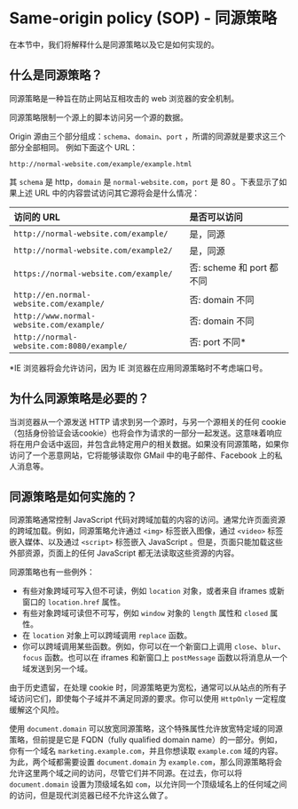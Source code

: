 # Same-origin policy (SOP) - 同源策略

在本节中，我们将解释什么是同源策略以及它是如何实现的。


## 什么是同源策略？

同源策略是一种旨在防止网站互相攻击的 web 浏览器的安全机制。

同源策略限制一个源上的脚本访问另一个源的数据。

Origin 源由三个部分组成：`schema`、`domain`、`port` ，所谓的同源就是要求这三个部分全部相同。 例如下面这个 URL：
```
http://normal-website.com/example/example.html
```
其 `schema` 是 http，`domain` 是 `normal-website.com`，`port` 是 80 。下表显示了如果上述 URL 中的内容尝试访问其它源将会是什么情况：

| 访问的 URL | 是否可以访问 |
| :--- | :--- |
| `http://normal-website.com/example/` | 是，同源	|
| `http://normal-website.com/example2/` | 是，同源 |
| `https://normal-website.com/example/` | 否: scheme 和 port 都不同 |
| `http://en.normal-website.com/example/` | 否: domain 不同	 |
| `http://www.normal-website.com/example/` | 否: domain 不同	 |
| `http://normal-website.com:8080/example/` | 否: port 不同* |

*IE 浏览器将会允许访问，因为 IE 浏览器在应用同源策略时不考虑端口号。

## 为什么同源策略是必要的？

当浏览器从一个源发送 HTTP 请求到另一个源时，与另一个源相关的任何 cookie （包括身份验证会话cookie）也将会作为请求的一部分一起发送。这意味着响应将在用户会话中返回，并包含此特定用户的相关数据。如果没有同源策略，如果你访问了一个恶意网站，它将能够读取你 GMail 中的电子邮件、Facebook 上的私人消息等。

## 同源策略是如何实施的？

同源策略通常控制 JavaScript 代码对跨域加载的内容的访问。通常允许页面资源的跨域加载。例如，同源策略允许通过 `<img>` 标签嵌入图像，通过 `<video>` 标签嵌入媒体、以及通过 `<script>` 标签嵌入 JavaScript 。但是，页面只能加载这些外部资源，页面上的任何 JavaScript 都无法读取这些资源的内容。

同源策略也有一些例外：
- 有些对象跨域可写入但不可读，例如 `location` 对象，或者来自 iframes 或新窗口的 `location.href` 属性。
- 有些对象跨域可读但不可写，例如 `window` 对象的 `length` 属性和 `closed` 属性。
- 在 `location` 对象上可以跨域调用 `replace` 函数。
- 你可以跨域调用某些函数。例如，你可以在一个新窗口上调用 `close`、`blur`、`focus` 函数。也可以在 iframes 和新窗口上 `postMessage` 函数以将消息从一个域发送到另一个域。

由于历史遗留，在处理 cookie 时，同源策略更为宽松，通常可以从站点的所有子域访问它们，即使每个子域并不满足同源的要求。你可以使用 `HttpOnly` 一定程度缓解这个风险。

使用 `document.domain` 可以放宽同源策略，这个特殊属性允许放宽特定域的同源策略，但前提是它是 FQDN（fully qualified domain name）的一部分。例如，你有一个域名 `marketing.example.com`，并且你想读取 `example.com` 域的内容。为此，两个域都需要设置 `document.domain` 为 `example.com`，那么同源策略将会允许这里两个域之间的访问，尽管它们并不同源。在过去，你可以将 `document.domain` 设置为顶级域名如 `com`，以允许同一个顶级域名上的任何域之间的访问，但是现代浏览器已经不允许这么做了。
